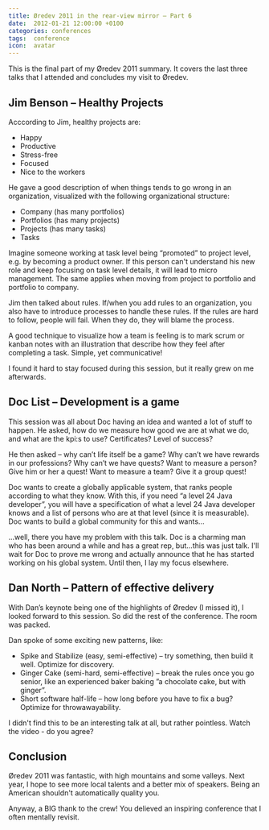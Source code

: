 ```yaml
---
title: Øredev 2011 in the rear-view mirror – Part 6
date:  2012-01-21 12:00:00 +0100
categories: conferences
tags:  conference
icon:  avatar
---
```


This is the final part of my Øredev 2011 summary. It covers the last three talks
that I attended and concludes my visit to Øredev.


## Jim Benson – Healthy Projects

Acccording to Jim, healthy projects are:

- Happy
- Productive
- Stress-free
- Focused
- Nice to the workers

He gave a good description of when things tends to go wrong in an organization,
visualized with the following organizational structure:

- Company (has many portfolios)
- Portfolios (has many projects)
- Projects (has many tasks)
- Tasks

Imagine someone working at task level being “promoted” to project level, e.g. by
becoming a product owner. If this person can't understand his new role and keep
focusing on task level details, it will lead to micro management. The same applies
when moving from project to portfolio and portfolio to company.

Jim then talked about rules. If/when you add rules to an organization, you also
have to introduce processes to handle these rules. If the rules are hard to follow, people will fail. When they do, they will blame the process.

A good technique to visualize how a team is feeling is to mark scrum or kanban notes
with an illustration that describe how they feel after completing a task. Simple, yet communicative!

I found it hard to stay focused during this session, but it really grew on me afterwards.


## Doc List – Development is a game

This session was all about Doc having an idea and wanted a lot of stuff to happen.
He asked, how do we measure how good we are at what we do, and what are the kpi:s
to use? Certificates? Level of success?

He then asked – why can’t life itself be a game? Why can’t we have rewards in
our professions? Why can’t we have quests? Want to measure a person? Give him
or her a quest! Want to measure a team? Give it a group quest!

Doc wants to create a globally applicable system, that ranks people according to 
what they know. With this, if you need “a level 24 Java developer”, you will have
a specification of what a level 24 Java developer knows and a list of persons who
are at that level (since it is measurable). Doc wants to build a global community
for this and wants...

...well, there you have my problem with this talk. Doc is a charming man who has
been around a while and has a great rep, but...this was just talk. I'll wait for
Doc to prove me wrong and actually announce that he has started working on his
global system. Until then, I lay my focus elsewhere.


## Dan North – Pattern of effective delivery

With Dan’s keynote being one of the highlights of Øredev (I missed it), I looked
forward to this session. So did the rest of the conference. The room was packed.

Dan spoke of some exciting new patterns, like:

- Spike and Stabilize (easy, semi-effective) – try something, then build it well. Optimize for discovery.
- Ginger Cake (semi-hard, semi-effective) – break the rules once you go senior, like an experienced baker baking ”a chocolate cake, but with ginger”.
- Short software half-life – how long before you have to fix a bug? Optimize for throwawayability.

I didn't find this to be an interesting talk at all, but rather pointless. Watch
the video - do you agree?


## Conclusion

Øredev 2011 was fantastic, with high mountains and some valleys. Next year, I hope
to see more local talents and a better mix of speakers. Being an American shouldn't automatically quality you.

Anyway, a BIG thank to the crew! You delieved an inspiring conference that I often mentally revisit.